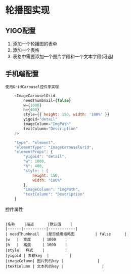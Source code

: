 轮播图实现
=================================

YIGO配置
---------------------------------

1. 添加一个轮播图的表单
2. 添加一个表格
3. 表格中需要添加一个图片字段和一个文本字段(可选)

手机端配置
---------------------------------

    使用GridCarousel控件来实现

```javascript
    <ImageCarouselGrid
        needThumbnail={false}
        w={1000}
        h={400}
        style={{ height: 150, width: '100%' }}
        yigoid="detail"
        imageColumn="ImgPath"
        textColumn="Description"
    />
```

```javascript 
    "type": "element",
    "elementType": "ImageCarouselGrid",
    "elementProps": {
        "yigoid": "detail",
        "w": 1000,
        "h": 400,
        "style: : {
            height: 150,
            width: "100%"
        },
        "imageColumn": "ImgPath",
        "textColumn": "Description"
    }
```

控件属性
~~~~~~~~~~~~~~~~~~~~~~~~~~~~

|名称    |描述      |默认值    |
|------|----------|------------|
| needThumbnail   |是否使用缩略图         | false      |
|w   |  宽度     | 1000    |
|h   |  高度     | 1000    |
|style|  样式    |         |
|yigoid | 表格key  |         |
|imageColumn| 图片列的key |               |
|textColumn | 文本列的key |                 |
